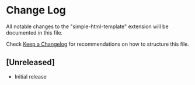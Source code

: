 # Change Log
All notable changes to the "simple-html-template" extension will be documented in this file.

Check [Keep a Changelog](http://keepachangelog.com/) for recommendations on how to structure this file.

## [Unreleased]
- Initial release